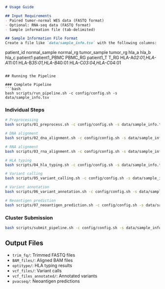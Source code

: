```markdown
# Usage Guide

## Input Requirements
- Paired tumor-normal WES data (FASTQ format)
- Optional: RNA-seq data (FASTQ format)
- Sample information file (tab-delimited)

## Sample Information File Format
Create a file like `data/sample_info.tsv` with the following columns:
```
patient_id   normal_sample   normal_rg     tumor_sample   tumor_rg      hla_a                   hla_b                   hla_c
patient1     patient1_PBMC   PBMC_RG       patient1_T     T_RG          HLA-A*02:01,HLA-A*11:01 HLA-B*35:01,HLA-B*40:01 HLA-C*03:04,HLA-C*04:01
```

## Running the Pipeline

### Complete Pipeline
```bash
bash scripts/run_pipeline.sh -c config/config.sh -s data/sample_info.tsv
```

### Individual Steps
```bash
# Preprocessing
bash scripts/01_preprocess.sh -c config/config.sh -s data/sample_info.tsv

# DNA alignment
bash scripts/02_dna_alignment.sh -c config/config.sh -s data/sample_info.tsv

# RNA alignment
bash scripts/03_rna_alignment.sh -c config/config.sh -s data/sample_info.tsv

# HLA typing
bash scripts/04_hla_typing.sh -c config/config.sh -s data/sample_info.tsv

# Variant calling
bash scripts/05_variant_calling.sh -c config/config.sh -s data/sample_info.tsv

# Variant annotation
bash scripts/06_variant_annotation.sh -c config/config.sh -s data/sample_info.tsv

# Neoantigen prediction
bash scripts/07_neoantigen_prediction.sh -c config/config.sh -s data/sample_info.tsv
```

### Cluster Submission
```bash
bash scripts/submit_pipeline.sh -c config/config.sh -s data/sample_info.tsv
```

## Output Files
- `trim_fq/`: Trimmed FASTQ files
- `BAM_files/`: Aligned BAM files
- `optitype/`: HLA typing results
- `vcf_files/`: Variant calls
- `vcf_files_annotated/`: Annotated variants
- `pvacseq/`: Neoantigen predictions
```

